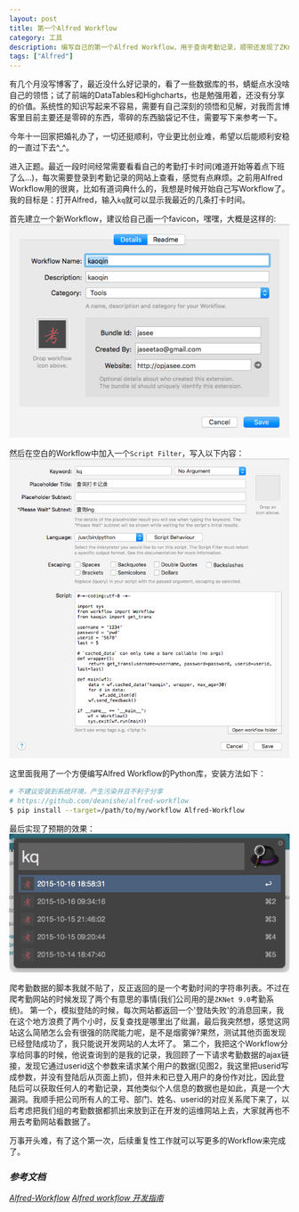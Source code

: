 ```yaml
---
layout: post
title: 第一个Alfred Workflow
category: 工具
description: 编写自己的第一个Alfred Workflow，用于查询考勤记录，顺带还发现了ZKnet考勤系统的一个漏洞
tags: ["Alfred"]
---
```


有几个月没写博客了，最近没什么好记录的，看了一些数据库的书，蜻蜓点水没啥自己的领悟；试了前端的DataTables和Highcharts，也是勉强用着，还没有分享的价值。系统性的知识写起来不容易，需要有自己深刻的领悟和见解，对我而言博客里目前主要还是零碎的东西，零碎的东西脑袋记不住，需要写下来参考一下。

今年十一回家把婚礼办了，一切还挺顺利，守业更比创业难，希望以后能顺利安稳的一直过下去^\_^。

进入正题。最近一段时间经常需要看看自己的考勤打卡时间(难道开始等着点下班了么...)，每次需要登录到考勤记录的网站上查看，感觉有点麻烦。之前用Alfred Workflow用的很爽，比如有道词典什么的，我想是时候开始自己写Workflow了。我的目标是：打开Alfred，输入`kq`就可以显示我最近的几条打卡时间。

首先建立一个新Workflow，建议给自己画一个favicon，嘿嘿，大概是这样的:
![Workflow][1]

然后在空白的Workflow中加入一个`Script Filter`，写入以下内容：
![Workflow][2]

这里面我用了一个方便编写Alfred Workflow的Python库，安装方法如下：

```sh
# 不建议安装到系统环境，产生污染并且不利于分享
# https://github.com/deanishe/alfred-workflow
$ pip install --target=/path/to/my/workflow Alfred-Workflow
```

最后实现了预期的效果：
![Workflow][3]

爬考勤数据的脚本我就不贴了，反正返回的是一个考勤时间的字符串列表。不过在爬考勤网站的时候发现了两个有意思的事情(我们公司用的是`ZKNet 9.0`考勤系统)。
第一个，模拟登陆的时候，每次网站都返回一个'登陆失败'的消息回来，我在这个地方浪费了两个小时，反复查找是哪里出了纰漏，最后我突然想，感觉这网站这么简陋怎么会有很强的防爬能力呢，是不是烟雾弹?果然，测试其他页面发现已经登陆成功了，我只能说开发网站的人太坏了。
第二个，我把这个Workflow分享给同事的时候，他说查询到的是我的记录，我回顾了一下请求考勤数据的ajax链接，发现它通过userid这个参数来请求某个用户的数据(见图2，我这里把userid写成参数，并没有登陆后从页面上抓)，但并未和已登入用户的身份作对比，因此登陆后可以获取任何人的考勤记录，其他类似个人信息的数据也是如此，真是一个大漏洞。我顺手把公司所有人的工号、部门、姓名、userid的对应关系爬下来了，以后考虑把我们组的考勤数据都抓出来放到正在开发的运维网站上去，大家就再也不用去考勤网站看数据了。

万事开头难，有了这个第一次，后续重复性工作就可以写更多的Workflow来完成了。

[1]: /public/upload/2015/alfred1.png
[2]: /public/upload/2015/alfred2.png
[3]: /public/upload/2015/alfred3.png

### *参考文档*
*[Alfred-Workflow](http://www.deanishe.net/alfred-workflow/index.html)*
*[Alfred workflow 开发指南](http://myg0u.com/python/2015/05/23/tutorial-alfred-workflow.html)*
